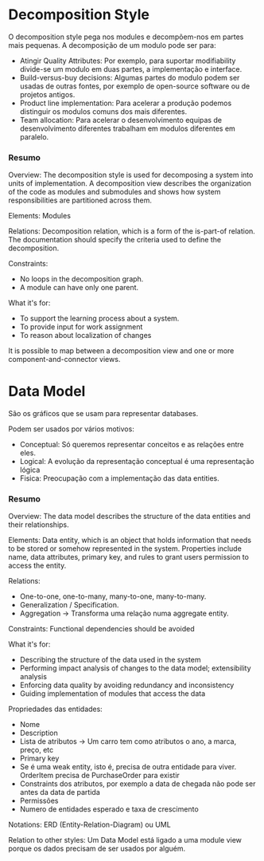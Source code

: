 # Decomposition Style

O decomposition style pega nos modules e decompõem-nos em partes mais pequenas. A decomposição de um modulo pode ser para:
- Atingir Quality Attributes: Por exemplo, para suportar modifiability divide-se um modulo em duas partes, a implementação e interface.
- Build-versus-buy decisions: Algumas partes do modulo podem ser usadas de outras fontes, por exemplo de open-source software ou de projetos antigos.
- Product line implementation: Para acelerar a produção podemos distinguir os modulos comuns dos mais diferentes.
- Team allocation: Para acelerar o desenvolvimento equipas de desenvolvimento diferentes trabalham em modulos diferentes em paralelo.

### Resumo

Overview: The decomposition style is used for decomposing a system into units of implementation. A decomposition view describes the organization of the code as modules and submodules and shows how system responsibilities are partitioned across them.

Elements: Modules

Relations: Decomposition relation, which is a form of the is-part-of relation. The documentation should specify the criteria used to define the decomposition.

Constraints:
- No loops in the decomposition graph.
- A module can have only one parent.

What it's for:
- To support the learning process about a system.
- To provide input for work assignment
- To reason about localization of changes

It is possible to map between a decomposition view and one or more component-and-connector views.

# Data Model

São os gráficos que se usam para representar databases.

Podem ser usados por vários motivos:
- Conceptual: Só queremos representar conceitos e as relações entre eles.
- Logical: A evolução da representação conceptual é uma representação lógica
- Fisica: Preocupação com a implementação das data entities.

### Resumo

Overview: The data model describes the structure of the data entities and their relationships.

Elements: Data entity, which is an object that holds information that needs to be stored or somehow represented in the system. Properties include name, data attributes, primary key, and rules to grant users permission to access the entity.

Relations:
- One-to-one, one-to-many, many-to-one, many-to-many.
- Generalization / Specification.
- Aggregation -> Transforma uma relação numa aggregate entity.

Constraints: Functional dependencies should be avoided

What it's for:
- Describing the structure of the data used in the system
- Performing impact analysis of changes to the data model; extensibility analysis
- Enforcing data quality by avoiding redundancy and inconsistency
- Guiding implementation of modules that access the data

Propriedades das entidades:
- Nome
- Description
- Lista de atributos -> Um carro tem como atributos o ano, a marca, preço, etc
- Primary key
- Se é uma weak entity, isto é, precisa de outra entidade para viver. OrderItem precisa de PurchaseOrder para existir
- Constraints dos atributos, por exemplo a data de chegada não pode ser antes da data de partida 
- Permissões
- Numero de entidades esperado e taxa de crescimento

Notations: ERD (Entity-Relation-Diagram) ou UML

Relation to other styles: Um Data Model está ligado a uma module view porque os dados precisam de ser usados por alguém.